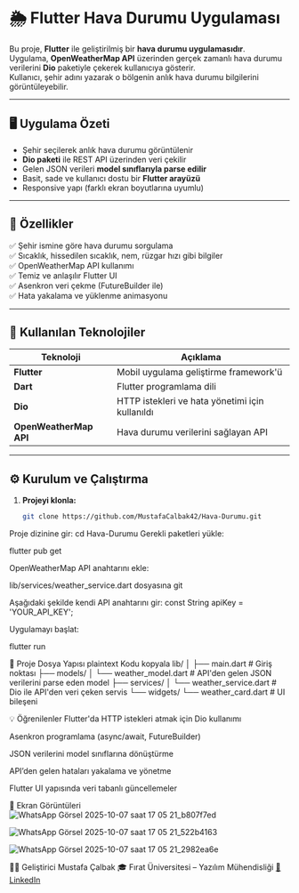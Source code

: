 # 🌦️ Flutter Hava Durumu Uygulaması

Bu proje, **Flutter** ile geliştirilmiş bir **hava durumu uygulamasıdır**.  
Uygulama, **OpenWeatherMap API** üzerinden gerçek zamanlı hava durumu verilerini **Dio** paketiyle çekerek kullanıcıya gösterir.  
Kullanıcı, şehir adını yazarak o bölgenin anlık hava durumu bilgilerini görüntüleyebilir.

---

## 🖥️ Uygulama Özeti

- Şehir seçilerek anlık hava durumu görüntülenir  
- **Dio paketi** ile REST API üzerinden veri çekilir  
- Gelen JSON verileri **model sınıflarıyla parse edilir**  
- Basit, sade ve kullanıcı dostu bir **Flutter arayüzü**  
- Responsive yapı (farklı ekran boyutlarına uyumlu)

---

## 🚀 Özellikler

✅ Şehir ismine göre hava durumu sorgulama  
✅ Sıcaklık, hissedilen sıcaklık, nem, rüzgar hızı gibi bilgiler  
✅ OpenWeatherMap API kullanımı  
✅ Temiz ve anlaşılır Flutter UI  
✅ Asenkron veri çekme (FutureBuilder ile)  
✅ Hata yakalama ve yüklenme animasyonu  

---

## 🧰 Kullanılan Teknolojiler

| Teknoloji | Açıklama |
|------------|-----------|
| **Flutter** | Mobil uygulama geliştirme framework'ü |
| **Dart** | Flutter programlama dili |
| **Dio** | HTTP istekleri ve hata yönetimi için kullanıldı |
| **OpenWeatherMap API** | Hava durumu verilerini sağlayan API |

---

## ⚙️ Kurulum ve Çalıştırma

1. **Projeyi klonla:**
   ```bash
   git clone https://github.com/MustafaCalbak42/Hava-Durumu.git
Proje dizinine gir:
cd Hava-Durumu
Gerekli paketleri yükle:

flutter pub get

OpenWeatherMap API anahtarını ekle:

lib/services/weather_service.dart dosyasına git

Aşağıdaki şekilde kendi API anahtarını gir:
const String apiKey = 'YOUR_API_KEY';

Uygulamayı başlat:

flutter run

🧩 Proje Dosya Yapısı
plaintext
Kodu kopyala
lib/
│
├── main.dart                # Giriş noktası
├── models/
│   └── weather_model.dart   # API'den gelen JSON verilerini parse eden model
├── services/
│   └── weather_service.dart # Dio ile API'den veri çeken servis
└── widgets/
    └── weather_card.dart    # UI bileşeni
  

💡 Öğrenilenler
Flutter'da HTTP istekleri atmak için Dio kullanımı

Asenkron programlama (async/await, FutureBuilder)

JSON verilerini model sınıflarına dönüştürme

API’den gelen hataları yakalama ve yönetme

Flutter UI yapısında veri tabanlı güncellemeler

📸 Ekran Görüntüleri
![WhatsApp Görsel 2025-10-07 saat 17 05 21_b807f7ed](https://github.com/user-attachments/assets/2f892cbd-acde-4ab8-a831-39f329db3434)

![WhatsApp Görsel 2025-10-07 saat 17 05 21_522b4163](https://github.com/user-attachments/assets/925066a6-9d47-468a-b271-5e8449e653ee)

![WhatsApp Görsel 2025-10-07 saat 17 05 21_2982ea6e](https://github.com/user-attachments/assets/8471705d-1197-442d-9799-8826a8821e2c)





👨‍💻 Geliştirici
Mustafa Çalbak
🎓 Fırat Üniversitesi – Yazılım Mühendisliği
[🔗 LinkedIn](https://www.linkedin.com/in/mustafa-calbak/)

